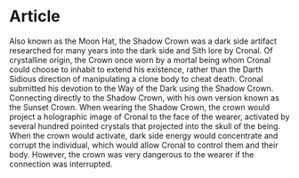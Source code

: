 # Article

Also known as the Moon Hat, the Shadow Crown was a dark side artifact researched for many years into the dark side and Sith lore by Cronal.
Of crystalline origin, the Crown once worn by a mortal being whom Cronal could choose to inhabit to extend his existence, rather than the Darth Sidious direction of manipulating a clone body to cheat death.
Cronal submitted his devotion to the Way of the Dark using the Shadow Crown.
Connecting directly to the Shadow Crown, with his own version known as the Sunset Crown.
When wearing the Shadow Crown, the crown would project a holographic image of Cronal to the face of the wearer, activated by several hundred pointed crystals that projected into the skull of the being.
When the crown would activate, dark side energy would concentrate and corrupt the individual, which would allow Cronal to control them and their body.
However, the crown was very dangerous to the wearer if the connection was interrupted.
